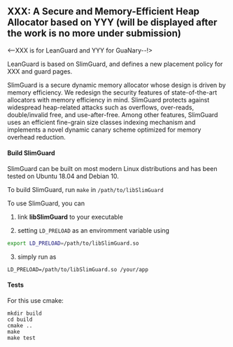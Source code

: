 ## XXX: A Secure and Memory-Efficient Heap Allocator based on YYY (will be displayed after the work is no more under submission)
<--XXX is for LeanGuard and YYY for GuaNary--!>

LeanGuard is based on SlimGuard, and defines a new placement policy for XXX and guard pages.

SlimGuard is a secure dynamic memory allocator whose design is driven by memory
efficiency. We redesign the security features of state-of-the-art allocators
with memory efficiency in mind. SlimGuard protects against widespread heap-related
attacks such as overflows, over-reads, double/invalid free, and use-after-free.
Among other features, SlimGuard uses an efficient fine-grain size classes indexing
mechanism and implements a novel dynamic canary scheme optimized for memory
overhead reduction.

#### Build SlimGuard

SlimGuard can be built on most modern Linux distributions and has been tested on
Ubuntu 18.04 and Debian 10.

To build SlimGuard, run ```make``` in ```/path/to/libSlimGuard```

To use SlimGuard, you can 
1. link __libSlimGuard__ to your executable

2. setting ```LD_PRELOAD``` as an enviromment variable using 
```bash
export LD_PRELOAD=/path/to/libSlimGuard.so
```

3. simply run as 
```
LD_PRELOAD=/path/to/libSlimGuard.so /your/app
```

#### Tests

For this use cmake:
```
mkdir build
cd build
cmake ..
make
make test
```
